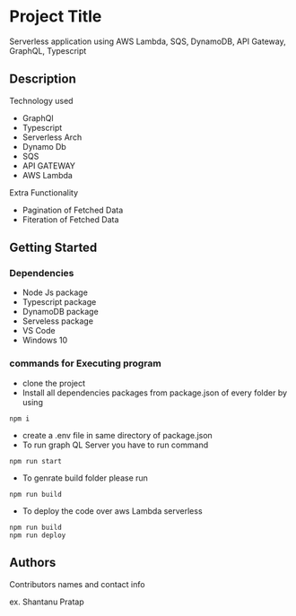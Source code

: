 # Project Title

Serverless application using AWS Lambda, SQS, DynamoDB, API Gateway, GraphQL, Typescript

## Description

Technology used
* GraphQl
* Typescript
* Serverless Arch
* Dynamo Db
* SQS
* API GATEWAY
* AWS Lambda

Extra Functionality
* Pagination of Fetched Data
* Fiteration of Fetched Data

## Getting Started

### Dependencies

* Node Js package
* Typescript package
* DynamoDB package
* Serveless package
* VS Code 
* Windows 10



### commands for Executing program

* clone the project
* Install all dependencies packages from package.json of every folder by using
```
npm i
```
* create a .env file in same directory of package.json
* To run graph QL Server you have to run command
```
npm run start
```
*  To genrate build folder please run
```
npm run build
```
* To deploy the code over aws Lambda serverless
```
npm run build
npm run deploy
```

## Authors

Contributors names and contact info

ex. Shantanu Pratap  



